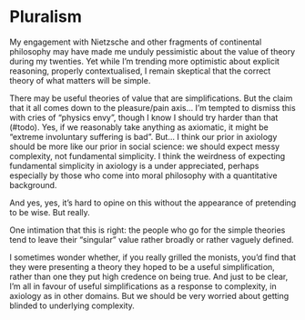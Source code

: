 # Pluralism
My engagement with Nietzsche and other fragments of continental philosophy may have made me unduly pessimistic about the value of theory during my twenties. Yet while I’m trending more optimistic about explicit reasoning, properly contextualised, I remain skeptical that the correct theory of what matters will be simple. 

There may be useful theories of value that are simplifications. But the claim that it all comes down to the pleasure/pain axis... I’m tempted to dismiss this with cries of “physics envy”, though I know I should try harder than that (#todo). Yes, if we reasonably take anything as axiomatic, it might be “extreme involuntary suffering is bad”. But... I think our prior in axiology should be more like our prior in social science: we should expect messy complexity, not fundamental simplicity. I think the weirdness of expecting fundamental simplicity in axiology is a under appreciated, perhaps especially by those who come into moral philosophy with a quantitative background. 

And yes, yes, it’s hard to opine on this without the appearance of pretending to be wise. But really. 

One intimation that this is right: the people who go for the simple theories tend to leave their “singular” value rather broadly or rather vaguely defined.

I sometimes wonder whether, if you really grilled the monists, you’d find that they were presenting a theory they hoped to be a useful simplification, rather than one they put high credence on being true. And just to be clear, I’m all in favour of useful simplifications as a response to complexity, in axiology as in other domains. But we should be very worried about getting blinded to underlying complexity.

<!-- #web/fragments -->

<!-- {BearID:pluralism.md} -->

